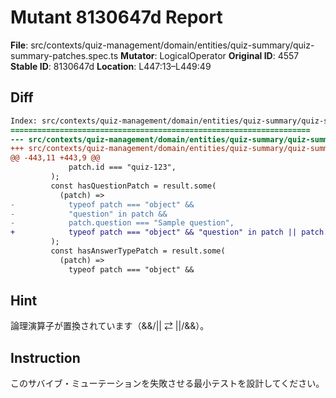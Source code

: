# Mutant 8130647d Report

**File**: src/contexts/quiz-management/domain/entities/quiz-summary/quiz-summary-patches.spec.ts
**Mutator**: LogicalOperator
**Original ID**: 4557
**Stable ID**: 8130647d
**Location**: L447:13–L449:49

## Diff

```diff
Index: src/contexts/quiz-management/domain/entities/quiz-summary/quiz-summary-patches.spec.ts
===================================================================
--- src/contexts/quiz-management/domain/entities/quiz-summary/quiz-summary-patches.spec.ts	original
+++ src/contexts/quiz-management/domain/entities/quiz-summary/quiz-summary-patches.spec.ts	mutated #4557
@@ -443,11 +443,9 @@
             patch.id === "quiz-123",
         );
         const hasQuestionPatch = result.some(
           (patch) =>
-            typeof patch === "object" &&
-            "question" in patch &&
-            patch.question === "Sample question",
+            typeof patch === "object" && "question" in patch || patch.question === "Sample question",
         );
         const hasAnswerTypePatch = result.some(
           (patch) =>
             typeof patch === "object" &&
```

## Hint

論理演算子が置換されています（&&/|| ⇄ ||/&&）。

## Instruction

このサバイブ・ミューテーションを失敗させる最小テストを設計してください。
